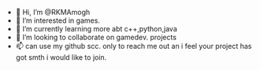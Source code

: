 - 👋 Hi, I’m @RKMAmogh
- 👀 I’m interested in games.
- 🌱 I’m currently learning more abt c++,python,java
- 💞️ I’m looking to collaborate on gamedev. projects
- 📫 can use my github scc. only to reach me out an i feel your project has got smth i would like to join. 

<!---
RKMAmogh/RKMAmogh is a ✨ special ✨ repository because its `README.md` (this file) appears on your GitHub profile.
You can click the Preview link to take a look at your changes.
--->
